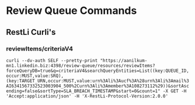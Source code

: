# Review Queue Commands

## RestLi Curli's

### reviewItems/criteriaV4

`
curli --dv-auth SELF --pretty-print "https://aanilkum-mn1.linkedin.biz:4398/review-queue/resources/reviewItems?forceQueryDB=true&q=criteriaV4&searchQueryEntities=List((key:QUEUE_ID,occur:MUST,value:SRQ),(key:TARGET_URN,occur:MUST,value:urn%3Ali%3Aucf%3A%28urn%3Ali%3Amail%3AI6341567332523003904_500%2Curn%3Ali%3Amember%3A108273112%29))&sortAscending=false&sortType=SLA_BREACH_TIMESTAMP&start=0&count=1" -X GET -H 'Accept:application/json' -H 'X-RestLi-Protocol-Version:2.0.0'
`